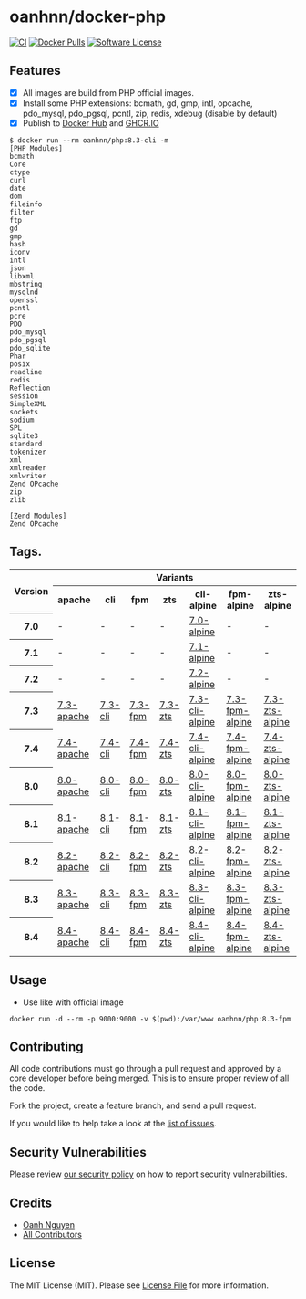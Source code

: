 # oanhnn/docker-php

[![CI](https://github.com/oanhnn/docker-php/actions/workflows/ci.yml/badge.svg)](https://github.com/oanhnn/docker-php/actions/workflows/ci.yml)
[![Docker Pulls](https://img.shields.io/docker/pulls/oanhnn/php)](https://hub.docker.com/r/oanhnn/php)
[![Software License](https://img.shields.io/github/license/oanhnn/docker-php.svg)](LICENSE.md)

## Features

- [x] All images are build from PHP official images.
- [x] Install some PHP extensions: bcmath, gd, gmp, intl, opcache, pdo_mysql, pdo_pgsql, pcntl, zip, redis, xdebug (disable by default)
- [x] Publish to [Docker Hub](https://hub.docker.com/r/oanhnn/php) and [GHCR.IO](https://github.com/oanhnn/docker-php/pkgs/container/php)

```shell
$ docker run --rm oanhnn/php:8.3-cli -m
[PHP Modules]
bcmath
Core
ctype
curl
date
dom
fileinfo
filter
ftp
gd
gmp
hash
iconv
intl
json
libxml
mbstring
mysqlnd
openssl
pcntl
pcre
PDO
pdo_mysql
pdo_pgsql
pdo_sqlite
Phar
posix
readline
redis
Reflection
session
SimpleXML
sockets
sodium
SPL
sqlite3
standard
tokenizer
xml
xmlreader
xmlwriter
Zend OPcache
zip
zlib

[Zend Modules]
Zend OPcache

```

## Tags.

<table style="border: 1px">
    <tr>
        <th rowspan="2">Version</th>
        <th colspan="7">Variants</th>
    </tr>
    <tr>
        <th>apache</th>
        <th>cli</th>
        <th>fpm</th>
        <th>zts</th>
        <th>cli-alpine</th>
        <th>fpm-alpine</th>
        <th>zts-alpine</th>
    </tr>
    <tr>
        <th>7.0</th>
        <td>-</td>
        <td>-</td>
        <td>-</td>
        <td>-</td>
        <td><a href="https://github.com/oanhnn/docker-php/blob/master/7.0/alpine/Dockerfile" title="7.0-alpine">7.0-alpine</a></td>
        <td>-</td>
        <td>-</td>
    </tr>
    <tr>
        <th>7.1</th>
        <td>-</td>
        <td>-</td>
        <td>-</td>
        <td>-</td>
        <td><a href="https://github.com/oanhnn/docker-php/blob/master/7.1/alpine/Dockerfile" title="7.1-alpine">7.1-alpine</a></td>
        <td>-</td>
        <td>-</td>
    </tr>
    <tr>
        <th>7.2</th>
        <td>-</td>
        <td>-</td>
        <td>-</td>
        <td>-</td>
        <td><a href="https://github.com/oanhnn/docker-php/blob/master/7.2/alpine/Dockerfile" title="7.2-alpine">7.2-alpine</a></td>
        <td>-</td>
        <td>-</td>
    </tr>
    <tr>
        <th>7.3</th>
        <td><a href="https://github.com/oanhnn/docker-php/blob/master/7.3/apache/Dockerfile" title="7.3-apache">7.3-apache</a></td>
        <td><a href="https://github.com/oanhnn/docker-php/blob/master/7.3/cli/Dockerfile" title="7.3-cli">7.3-cli</a></td>
        <td><a href="https://github.com/oanhnn/docker-php/blob/master/7.3/fpm/Dockerfile" title="7.3-fpm">7.3-fpm</a></td>
        <td><a href="https://github.com/oanhnn/docker-php/blob/master/7.3/zts/Dockerfile" title="7.3-zts">7.3-zts</a></td>
        <td><a href="https://github.com/oanhnn/docker-php/blob/master/7.3/cli-alpine/Dockerfile" title="7.3-cli-alpine">7.3-cli-alpine</a></td>
        <td><a href="https://github.com/oanhnn/docker-php/blob/master/7.3/fpm-alpine/Dockerfile" title="7.3-fpm-alpine">7.3-fpm-alpine</a></td>
        <td><a href="https://github.com/oanhnn/docker-php/blob/master/7.3/zts-alpine/Dockerfile" title="7.3-zts-alpine">7.3-zts-alpine</a></td>
    </tr>
    <tr>
        <th>7.4</th>
        <td><a href="https://github.com/oanhnn/docker-php/blob/master/7.4/apache/Dockerfile" title="7.4-apache">7.4-apache</a></td>
        <td><a href="https://github.com/oanhnn/docker-php/blob/master/7.4/cli/Dockerfile" title="7.4-cli">7.4-cli</a></td>
        <td><a href="https://github.com/oanhnn/docker-php/blob/master/7.4/fpm/Dockerfile" title="7.4-fpm">7.4-fpm</a></td>
        <td><a href="https://github.com/oanhnn/docker-php/blob/master/7.4/zts/Dockerfile" title="7.4-zts">7.4-zts</a></td>
        <td><a href="https://github.com/oanhnn/docker-php/blob/master/7.4/cli-alpine/Dockerfile" title="7.4-cli-alpine">7.4-cli-alpine</a></td>
        <td><a href="https://github.com/oanhnn/docker-php/blob/master/7.4/fpm-alpine/Dockerfile" title="7.4-fpm-alpine">7.4-fpm-alpine</a></td>
        <td><a href="https://github.com/oanhnn/docker-php/blob/master/7.4/zts-alpine/Dockerfile" title="7.4-zts-alpine">7.4-zts-alpine</a></td>
    </tr>
    <tr>
        <th>8.0</th>
        <td><a href="https://github.com/oanhnn/docker-php/blob/master/8.0/apache/Dockerfile" title="8.0-apache">8.0-apache</a></td>
        <td><a href="https://github.com/oanhnn/docker-php/blob/master/8.0/cli/Dockerfile" title="8.0-cli">8.0-cli</a></td>
        <td><a href="https://github.com/oanhnn/docker-php/blob/master/8.0/fpm/Dockerfile" title="8.0-fpm">8.0-fpm</a></td>
        <td><a href="https://github.com/oanhnn/docker-php/blob/master/8.0/zts/Dockerfile" title="8.0-zts">8.0-zts</a></td>
        <td><a href="https://github.com/oanhnn/docker-php/blob/master/8.0/cli-alpine/Dockerfile" title="8.0-cli-alpine">8.0-cli-alpine</a></td>
        <td><a href="https://github.com/oanhnn/docker-php/blob/master/8.0/fpm-alpine/Dockerfile" title="8.0-fpm-alpine">8.0-fpm-alpine</a></td>
        <td><a href="https://github.com/oanhnn/docker-php/blob/master/8.0/zts-alpine/Dockerfile" title="8.0-zts-alpine">8.0-zts-alpine</a></td>
    </tr>
    <tr>
        <th>8.1</th>
        <td><a href="https://github.com/oanhnn/docker-php/blob/master/8.1/apache/Dockerfile" title="8.1-apache">8.1-apache</a></td>
        <td><a href="https://github.com/oanhnn/docker-php/blob/master/8.1/cli/Dockerfile" title="8.1-cli">8.1-cli</a></td>
        <td><a href="https://github.com/oanhnn/docker-php/blob/master/8.1/fpm/Dockerfile" title="8.1-fpm">8.1-fpm</a></td>
        <td><a href="https://github.com/oanhnn/docker-php/blob/master/8.1/zts/Dockerfile" title="8.1-zts">8.1-zts</a></td>
        <td><a href="https://github.com/oanhnn/docker-php/blob/master/8.1/cli-alpine/Dockerfile" title="8.1-cli-alpine">8.1-cli-alpine</a></td>
        <td><a href="https://github.com/oanhnn/docker-php/blob/master/8.1/fpm-alpine/Dockerfile" title="8.1-fpm-alpine">8.1-fpm-alpine</a></td>
        <td><a href="https://github.com/oanhnn/docker-php/blob/master/8.1/zts-alpine/Dockerfile" title="8.1-zts-alpine">8.1-zts-alpine</a></td>
    </tr>
    <tr>
        <th>8.2</th>
        <td><a href="https://github.com/oanhnn/docker-php/blob/master/8.2/apache/Dockerfile" title="8.2-apache">8.2-apache</a></td>
        <td><a href="https://github.com/oanhnn/docker-php/blob/master/8.2/cli/Dockerfile" title="8.2-cli">8.2-cli</a></td>
        <td><a href="https://github.com/oanhnn/docker-php/blob/master/8.2/fpm/Dockerfile" title="8.2-fpm">8.2-fpm</a></td>
        <td><a href="https://github.com/oanhnn/docker-php/blob/master/8.2/zts/Dockerfile" title="8.2-zts">8.2-zts</a></td>
        <td><a href="https://github.com/oanhnn/docker-php/blob/master/8.2/cli-alpine/Dockerfile" title="8.2-cli-alpine">8.2-cli-alpine</a></td>
        <td><a href="https://github.com/oanhnn/docker-php/blob/master/8.2/fpm-alpine/Dockerfile" title="8.2-fpm-alpine">8.2-fpm-alpine</a></td>
        <td><a href="https://github.com/oanhnn/docker-php/blob/master/8.2/zts-alpine/Dockerfile" title="8.2-zts-alpine">8.2-zts-alpine</a></td>
    </tr>
    <tr>
        <th>8.3</th>
        <td><a href="https://github.com/oanhnn/docker-php/blob/master/8.3/apache/Dockerfile" title="8.3-apache">8.3-apache</a></td>
        <td><a href="https://github.com/oanhnn/docker-php/blob/master/8.3/cli/Dockerfile" title="8.3-cli">8.3-cli</a></td>
        <td><a href="https://github.com/oanhnn/docker-php/blob/master/8.3/fpm/Dockerfile" title="8.3-fpm">8.3-fpm</a></td>
        <td><a href="https://github.com/oanhnn/docker-php/blob/master/8.3/zts/Dockerfile" title="8.3-zts">8.3-zts</a></td>
        <td><a href="https://github.com/oanhnn/docker-php/blob/master/8.3/cli-alpine/Dockerfile" title="8.3-cli-alpine">8.3-cli-alpine</a></td>
        <td><a href="https://github.com/oanhnn/docker-php/blob/master/8.3/fpm-alpine/Dockerfile" title="8.3-fpm-alpine">8.3-fpm-alpine</a></td>
        <td><a href="https://github.com/oanhnn/docker-php/blob/master/8.3/zts-alpine/Dockerfile" title="8.3-zts-alpine">8.3-zts-alpine</a></td>
    </tr>
    <tr>
        <th>8.4</th>
        <td><a href="https://github.com/oanhnn/docker-php/blob/master/8.4/apache/Dockerfile" title="8.4-apache">8.4-apache</a></td>
        <td><a href="https://github.com/oanhnn/docker-php/blob/master/8.4/cli/Dockerfile" title="8.4-cli">8.4-cli</a></td>
        <td><a href="https://github.com/oanhnn/docker-php/blob/master/8.4/fpm/Dockerfile" title="8.4-fpm">8.4-fpm</a></td>
        <td><a href="https://github.com/oanhnn/docker-php/blob/master/8.4/zts/Dockerfile" title="8.4-zts">8.4-zts</a></td>
        <td><a href="https://github.com/oanhnn/docker-php/blob/master/8.4/cli-alpine/Dockerfile" title="8.4-cli-alpine">8.4-cli-alpine</a></td>
        <td><a href="https://github.com/oanhnn/docker-php/blob/master/8.4/fpm-alpine/Dockerfile" title="8.4-fpm-alpine">8.4-fpm-alpine</a></td>
        <td><a href="https://github.com/oanhnn/docker-php/blob/master/8.4/zts-alpine/Dockerfile" title="8.4-zts-alpine">8.4-zts-alpine</a></td>
    </tr>
</table>


## Usage

- Use like with official image

```
docker run -d --rm -p 9000:9000 -v $(pwd):/var/www oanhnn/php:8.3-fpm
```

## Contributing

All code contributions must go through a pull request and approved by a core developer before being merged. 
This is to ensure proper review of all the code.

Fork the project, create a feature branch, and send a pull request.

If you would like to help take a look at the [list of issues](https://github.com/oanhnn/docker-php/issues).

## Security Vulnerabilities

Please review [our security policy](../../security/policy) on how to report security vulnerabilities.

## Credits

- [Oanh Nguyen](https://github.com/oanhnn)
- [All Contributors](../../contributors)

## License

The MIT License (MIT). Please see [License File](LICENSE.md) for more information.
